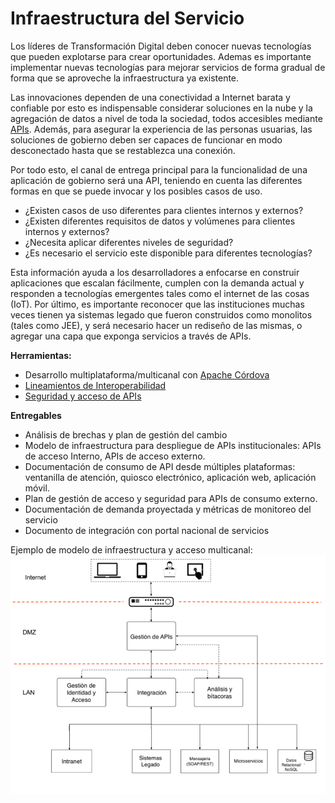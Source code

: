 
# Infraestructura del Servicio

Los líderes de Transformación Digital deben conocer nuevas tecnologías que pueden explotarse para crear oportunidades. Ademas es importante implementar nuevas tecnologías para mejorar servicios de forma gradual de forma que se aproveche la infraestructura ya existente.

 Las innovaciones dependen de una conectividad a Internet barata y confiable por esto es indispensable considerar soluciones en la nube y la agregación de datos a nivel de toda la sociedad, todos accesibles mediante [APIs](https://es.wikipedia.org/wiki/Interfaz_de_programaci%C3%B3n_de_aplicaciones). Además, para asegurar la experiencia de las personas usuarias, las soluciones de gobierno deben ser capaces de funcionar en modo desconectado hasta que se restablezca una conexión.

Por todo esto, el canal de entrega principal para la funcionalidad de una aplicación de gobierno será una API, teniendo en cuenta las diferentes formas en que se puede invocar y los posibles casos de uso.

* ¿Existen casos de uso diferentes para clientes internos y externos?
* ¿Existen diferentes requisitos de datos y volúmenes para clientes internos y externos?
* ¿Necesita aplicar diferentes niveles de seguridad?
* ¿Es necesario el servicio este disponible para diferentes tecnologías?

Esta información ayuda a los desarrolladores a enfocarse en construir aplicaciones que escalan fácilmente, cumplen con la demanda actual y responden a tecnologías emergentes tales como el internet de las cosas (IoT). Por último, es importante reconocer que las instituciones muchas veces tienen ya sistemas legado que fueron construidos como monolitos (tales como JEE), y será necesario hacer un rediseño de las mismas, o agregar una capa que exponga servicios a través de APIs.


**Herramientas:**

* Desarrollo multiplataforma/multicanal con [Apache Córdova](https://cordova.apache.org/) 
* [Lineamientos de Interoperabilidad](https://www.gobiernoelectronico.gob.sv/?p=608)
* [Seguridad y acceso de APIs](https://github.com/shieldfy/API-Security-Checklist/blob/master/README-es.md)

**Entregables**

* Análisis de brechas y plan de gestión del cambio
* Modelo de infraestructura para despliegue de APIs institucionales: APIs de acceso Interno, APIs de acceso externo.
* Documentación de consumo de API desde múltiples plataformas: ventanilla de atención, quiosco electrónico, aplicación web, aplicación móvil.
* Plan de gestión de acceso y seguridad para APIs de consumo externo.
* Documentación de demanda proyectada y métricas de monitoreo del servicio
* Documento de integración con portal nacional de servicios

Ejemplo de modelo de infraestructura y acceso multicanal:
![](infraestructura.png)
